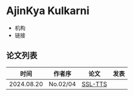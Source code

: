 # AjinKya Kulkarni


- 机构
- 链接

## 论文列表

| 时间 | 作者序 | 论文 | 发表 |
|:-:|:-:|---|---|
| 2024.08.20 | No.02/04 | [SSL-TTS](../Models/E2E/2024.08.20_SSL-TTS.md) |